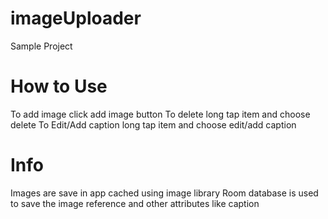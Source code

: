 # imageUploader
Sample Project

# How to Use
To add image click add image button
To delete long tap item and choose delete
To Edit/Add caption long tap item and choose edit/add caption

# Info
Images are save in app cached using image library
Room database is used to save the image reference and other attributes like caption
